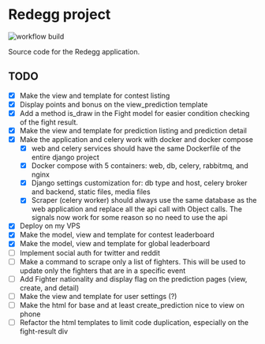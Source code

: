 # Redegg project

![workflow build](https://github.com/NicoGGG/redegg/actions/workflows/build.yml/badge.svg)

Source code for the Redegg application.

## TODO

- [x] Make the view and template for contest listing
- [x] Display points and bonus on the view_prediction template
- [x] Add a method is_draw in the Fight model for easier condition checking of the fight result.
- [x] Make the view and template for prediction listing and prediction detail
- [x] Make the application and celery work with docker and docker compose
  - [x] web and celery services should have the same Dockerfile of the entire django project
  - [x] Docker compose with 5 containers: web, db, celery, rabbitmq, and nginx
  - [x] Django settings customization for: db type and host, celery broker and backend, static files, media files
  - [x] Scraper (celery worker) should always use the same database as the web application and replace all the api call with Object calls. The signals now work for some reason so no need to use the api
- [x] Deploy on my VPS
- [x] Make the model, view and template for contest leaderboard
- [x] Make the model, view and template for global leaderboard
- [ ] Implement social auth for twitter and reddit
- [ ] Make a command to scrape only a list of fighters. This will be used to update only the fighters that are in a specific event
- [ ] Add Fighter nationality and display flag on the prediction pages (view, create, and detail)
- [ ] Make the view and template for user settings (?)
- [ ] Make the html for base and at least create_prediction nice to view on phone
- [ ] Refactor the html templates to limit code duplication, especially on the fight-result div
